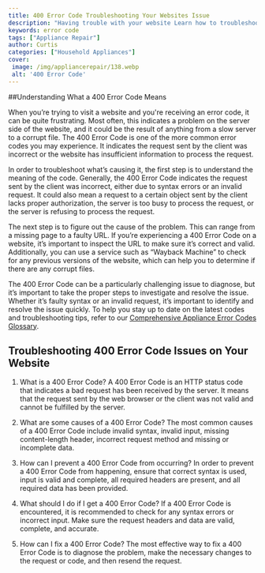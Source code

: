 ```yaml
---
title: 400 Error Code Troubleshooting Your Websites Issue
description: "Having trouble with your website Learn how to troubleshoot a 400 Error Code and get your website running again Get the help you need to get your website in working order"
keywords: error code
tags: ["Appliance Repair"]
author: Curtis
categories: ["Household Appliances"]
cover: 
 image: /img/appliancerepair/138.webp
 alt: '400 Error Code'
---
```

##Understanding What a 400 Error Code Means

When you’re trying to visit a website and you're receiving an error code, it can be quite frustrating. Most often, this indicates a problem on the server side of the website, and it could be the result of anything from a slow server to a corrupt file. The 400 Error Code is one of the more common error codes you may experience. It indicates the request sent by the client was incorrect or the website has insufficient information to process the request.

In order to troubleshoot what’s causing it, the first step is to understand the meaning of the code. Generally, the 400 Error Code indicates the request sent by the client was incorrect, either due to syntax errors or an invalid request. It could also mean a request to a certain object sent by the client lacks proper authorization, the server is too busy to process the request, or the server is refusing to process the request.

The next step is to figure out the cause of the problem. This can range from a missing page to a faulty URL. If you’re experiencing a 400 Error Code on a website, it’s important to inspect the URL to make sure it’s correct and valid. Additionally, you can use a service such as “Wayback Machine” to check for any previous versions of the website, which can help you to determine if there are any corrupt files.

The 400 Error Code can be a particularly challenging issue to diagnose, but it’s important to take the proper steps to investigate and resolve the issue. Whether it’s faulty syntax or an invalid request, it’s important to identify and resolve the issue quickly. To help you stay up to date on the latest codes and troubleshooting tips, refer to our [Comprehensive Appliance Error Codes Glossary](./error-codes/).
## Troubleshooting 400 Error Code Issues on Your Website

1. What is a 400 Error Code?
A 400 Error Code is an HTTP status code that indicates a bad request has been received by the server. It means that the request sent by the web browser or the client was not valid and cannot be fulfilled by the server.

2. What are some causes of a 400 Error Code?
The most common causes of a 400 Error Code include invalid syntax, invalid input, missing content-length header, incorrect request method and missing or incomplete data.

3. How can I prevent a 400 Error Code from occurring?
In order to prevent a 400 Error Code from happening, ensure that correct syntax is used, input is valid and complete, all required headers are present, and all required data has been provided.

4. What should I do if I get a 400 Error Code?
If a 400 Error Code is encountered, it is recommended to check for any syntax errors or incorrect input. Make sure the request headers and data are valid, complete, and accurate.

5. How can I fix a 400 Error Code?
The most effective way to fix a 400 Error Code is to diagnose the problem, make the necessary changes to the request or code, and then resend the request.

